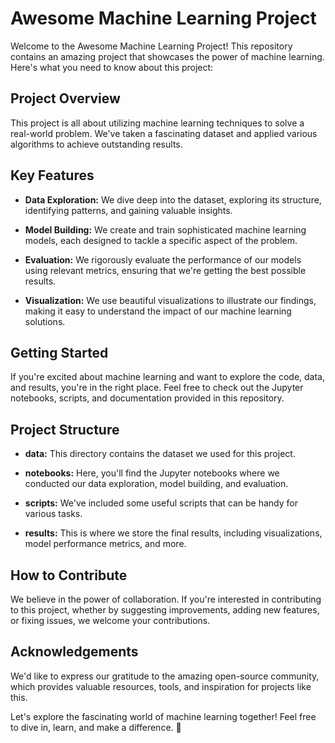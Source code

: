 # Awesome Machine Learning Project

Welcome to the Awesome Machine Learning Project! This repository contains an amazing project that showcases the power of machine learning. Here's what you need to know about this project:

## Project Overview

This project is all about utilizing machine learning techniques to solve a real-world problem. We've taken a fascinating dataset and applied various algorithms to achieve outstanding results.

## Key Features

- **Data Exploration:** We dive deep into the dataset, exploring its structure, identifying patterns, and gaining valuable insights.

- **Model Building:** We create and train sophisticated machine learning models, each designed to tackle a specific aspect of the problem.

- **Evaluation:** We rigorously evaluate the performance of our models using relevant metrics, ensuring that we're getting the best possible results.

- **Visualization:** We use beautiful visualizations to illustrate our findings, making it easy to understand the impact of our machine learning solutions.

## Getting Started

If you're excited about machine learning and want to explore the code, data, and results, you're in the right place. Feel free to check out the Jupyter notebooks, scripts, and documentation provided in this repository.

## Project Structure

- **data:** This directory contains the dataset we used for this project.

- **notebooks:** Here, you'll find the Jupyter notebooks where we conducted our data exploration, model building, and evaluation.

- **scripts:** We've included some useful scripts that can be handy for various tasks.

- **results:** This is where we store the final results, including visualizations, model performance metrics, and more.

## How to Contribute

We believe in the power of collaboration. If you're interested in contributing to this project, whether by suggesting improvements, adding new features, or fixing issues, we welcome your contributions. 
## Acknowledgements

We'd like to express our gratitude to the amazing open-source community, which provides valuable resources, tools, and inspiration for projects like this.

Let's explore the fascinating world of machine learning together! Feel free to dive in, learn, and make a difference. 🚀
